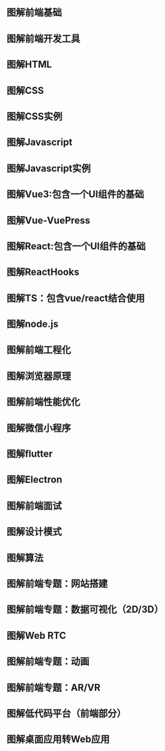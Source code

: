 ## 图解前端基础
## 图解前端开发工具
## 图解HTML
## 图解CSS
## 图解CSS实例
## 图解Javascript
## 图解Javascript实例
## 图解Vue3:包含一个UI组件的基础
## 图解Vue-VuePress
## 图解React:包含一个UI组件的基础
## 图解ReactHooks
## 图解TS：包含vue/react结合使用
## 图解node.js
## 图解前端工程化
## 图解浏览器原理
## 图解前端性能优化
## 图解微信小程序
## 图解flutter
## 图解Electron
## 图解前端面试
## 图解设计模式
## 图解算法
## 图解前端专题：网站搭建
## 图解前端专题：数据可视化（2D/3D）
## 图解Web RTC
## 图解前端专题：动画
## 图解前端专题：AR/VR
## 图解低代码平台（前端部分）
## 图解桌面应用转Web应用
